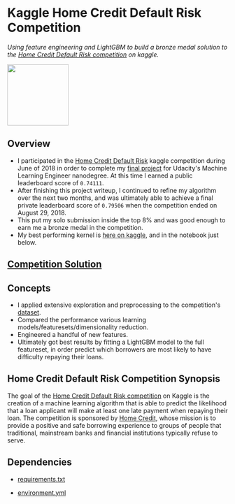 # Kaggle Home Credit Default Risk Competition
*Using feature engineering and LightGBM to build a bronze medal solution to the [Home Credit Default Risk competition](https://www.kaggle.com/c/home-credit-default-risk) on kaggle.*

<img src="https://github.com/jamesdellinger/kaggle_home_credit_default_risk_competition/blob/master/images/thumb76_76.png" height="140">

## Overview
* I participated in the [Home Credit Default Risk](https://www.kaggle.com/c/home-credit-default-risk) kaggle competition during June of 2018 in order to complete my [final project](https://github.com/jamesdellinger/machine_learning_nanodegree_capstone_project) for Udacity's Machine Learning Engineer nanodegree. At this time I earned a public leaderboard score of `0.74111`.
* After finishing this project writeup, I continued to refine my algorithm over the next two months, and was ultimately able to achieve a final private leaderboard score of `0.79506` when the competition ended on August 29, 2018.
* This put my solo submission inside the top 8% and was good enough to earn me a bronze medal in the competition.
* My best performing kernel is [here on kaggle](https://www.kaggle.com/jamesdellinger/home-credit-putting-all-the-steps-together), and in the notebook just below.

## [Competition Solution](http://nbviewer.jupyter.org/github.com/jamesdellinger/kaggle_home_credit_default_risk_competition/blob/master/kernel_home_credit_putting_all_the_steps_together_v10.ipynb)

## Concepts
* I applied extensive exploration and preprocessing to the competition's [dataset](https://www.kaggle.com/c/home-credit-default-risk/data).
* Compared the performance various learning models/featuresets/dimensionality reduction.
* Engineered a handful of new features.
* Ultimately got best results by fitting a LightGBM model to the full featureset, in order predict which borrowers are most likely to have difficulty repaying their loans.

## Home Credit Default Risk Competition Synopsis
The goal of the [Home Credit Default Risk competition](https://www.kaggle.com/c/home-credit-default-risk) on Kaggle is the creation of a machine learning algorithm that is able to predict the likelihood that a loan applicant will make at least one late payment when repaying their loan. The competition is sponsored by [Home Credit](http://www.homecredit.net), whose mission is to provide a positive and safe borrowing experience to groups of people that traditional, mainstream banks and financial institutions typically refuse to serve.

## Dependencies
* [requirements.txt](https://github.com/jamesdellinger/kaggle_home_credit_default_risk_competition/blob/master/requirements.txt)

* [environment.yml](https://github.com/jamesdellinger/kaggle_home_credit_default_risk_competition/blob/master/exploration.ipynb)
